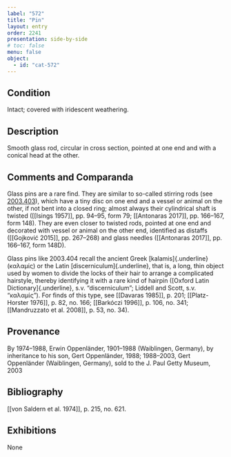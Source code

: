 ```yaml
---
label: "572"
title: "Pin"
layout: entry
order: 2241
presentation: side-by-side
# toc: false
menu: false
object:
  - id: "cat-572"
---
```


## Condition

Intact; covered with iridescent weathering.

## Description

Smooth glass rod, circular in cross section, pointed at one end and with a conical head at the other.

## Comments and Comparanda

Glass pins are a rare find. They are similar to so-called stirring rods (see [2003.403](#cat)), which have a tiny disc on one end and a vessel or animal on the other, if not bent into a closed ring; almost always their cylindrical shaft is twisted ([[Isings 1957]], pp. 94–95, form 79; [[Antonaras 2017]], pp. 166–167, form 148). They are even closer to twisted rods, pointed at one end and decorated with vessel or animal on the other end, identified as distaffs ([[Gojković 2015]], pp. 267–268) and glass needles ([[Antonaras 2017]], pp. 166–167, form 148D).

Glass pins like 2003.404 recall the ancient Greek [kalamis]{.underline} (καλαμίς) or the Latin [discerniculum]{.underline}, that is, a long, thin object used by women to divide the locks of their hair to arrange a complicated hairstyle, thereby identifying it with a rare kind of hairpin ([Oxford Latin Dictionary]{.underline}, s.v. “discerniculum”; Liddell and Scott, s.v. “καλαμίς”). For finds of this type, see [[Davaras 1985]], p. 201; [[Platz-Horster 1976]], p. 82, no. 166; [[Barkóczi 1996]], p. 106, no. 341; [[Mandruzzato et al. 2008]], p. 53, no. 34).

## Provenance

By 1974–1988, Erwin Oppenländer, 1901–1988 (Waiblingen, Germany), by inheritance to his son, Gert Oppenländer, 1988; 1988–2003, Gert Oppenländer (Waiblingen, Germany), sold to the J. Paul Getty Museum, 2003

## Bibliography

[[von Saldern et al. 1974]], p. 215, no. 621.

## Exhibitions

None